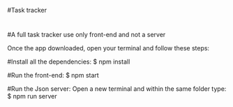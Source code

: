 #Task tracker

#

#A full task tracker use only front-end and not a server

Once the app downloaded, open your terminal and follow these steps:

#Install all the dependencies:
$ npm install

#Run the front-end:
$ npm start

#Run the Json server: Open a new terminal and within the same folder type:
$ npm run server
